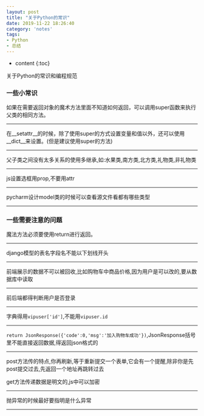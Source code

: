 ```yaml
---
layout: post
title: "关于Python的常识"
date: 2019-11-22 18:26:40
category: 'notes'
tags:
- Python
- 总结
---
```

* content
{:toc}

关于Python的常识和编程规范













### 一些小常识
如果在需要返回对象的魔术方法里面不知道如何返回，可以调用super函数来执行父类的相同方法。

---
在__setattr__的时候，除了使用super的方式设置变量和值以外，还可以使用__dict__来设置。(但是建议使用super的方法)

---
父子类之间没有太多关系的使用多继承,如:水果类,南方类,北方类,礼物类,非礼物类

---
js设置选框用prop,不要用attr

---
pycharm设计model类的时候可以查看源文件看都有哪些类型  

---




### 一些需要注意的问题
魔法方法必须要使用return进行返回。

---
django模型的表名字段名不能以下划线开头

---
前端展示的数据不可以被回收,比如购物车中商品价格,因为用户是可以改的,要从数据库中读取

---
前后端都得判断用户是否登录

---
字典得用`vipuser['id']`,不能用`vipuser.id`

---
`return JsonResponse({'code':0,'msg':'加入购物车成功'})`,JsonResponse括号里不能直接返回数据,得返回json格式的

---
post方法传的特点,你再刷新,等于重新提交一个表单,它会有一个提醒,除非你是先post提交过去,先返回一个地址再跳转过去

get方法传递数据是明文的,js中可以加密

---
抛异常的时候最好要指明是什么异常

---

















